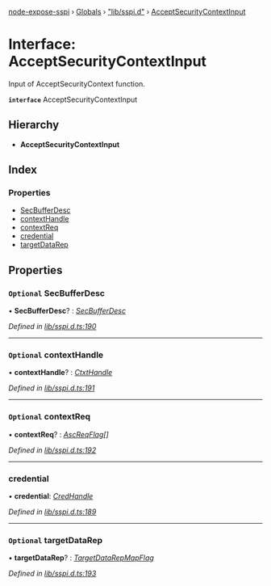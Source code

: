 [node-expose-sspi](../README.md) › [Globals](../globals.md) › ["lib/sspi.d"](../modules/_lib_sspi_d_.md) › [AcceptSecurityContextInput](_lib_sspi_d_.acceptsecuritycontextinput.md)

# Interface: AcceptSecurityContextInput

Input of AcceptSecurityContext function.

**`interface`** AcceptSecurityContextInput

## Hierarchy

* **AcceptSecurityContextInput**

## Index

### Properties

* [SecBufferDesc](_lib_sspi_d_.acceptsecuritycontextinput.md#optional-secbufferdesc)
* [contextHandle](_lib_sspi_d_.acceptsecuritycontextinput.md#optional-contexthandle)
* [contextReq](_lib_sspi_d_.acceptsecuritycontextinput.md#optional-contextreq)
* [credential](_lib_sspi_d_.acceptsecuritycontextinput.md#credential)
* [targetDataRep](_lib_sspi_d_.acceptsecuritycontextinput.md#optional-targetdatarep)

## Properties

### `Optional` SecBufferDesc

• **SecBufferDesc**? : *[SecBufferDesc](_lib_sspi_d_.acceptsecuritycontextinput.md#optional-secbufferdesc)*

*Defined in [lib/sspi.d.ts:190](https://github.com/jlguenego/node-expose-sspi/blob/93b1415/lib/sspi.d.ts#L190)*

___

### `Optional` contextHandle

• **contextHandle**? : *[CtxtHandle](_lib_sspi_d_.ctxthandle.md)*

*Defined in [lib/sspi.d.ts:191](https://github.com/jlguenego/node-expose-sspi/blob/93b1415/lib/sspi.d.ts#L191)*

___

### `Optional` contextReq

• **contextReq**? : *[AscReqFlag](../modules/_lib_flags_index_d_.md#ascreqflag)[]*

*Defined in [lib/sspi.d.ts:192](https://github.com/jlguenego/node-expose-sspi/blob/93b1415/lib/sspi.d.ts#L192)*

___

###  credential

• **credential**: *[CredHandle](_lib_sspi_d_.credhandle.md)*

*Defined in [lib/sspi.d.ts:189](https://github.com/jlguenego/node-expose-sspi/blob/93b1415/lib/sspi.d.ts#L189)*

___

### `Optional` targetDataRep

• **targetDataRep**? : *[TargetDataRepMapFlag](../modules/_lib_flags_index_d_.md#targetdatarepmapflag)*

*Defined in [lib/sspi.d.ts:193](https://github.com/jlguenego/node-expose-sspi/blob/93b1415/lib/sspi.d.ts#L193)*
